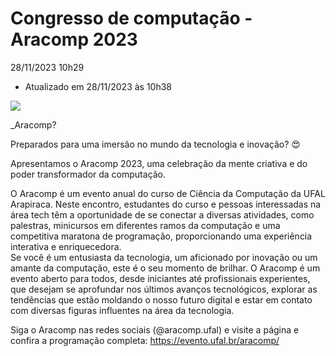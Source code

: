 


Congresso de computação - Aracomp 2023
======================================






  

28/11/2023 10h29

 - Atualizado em 28/11/2023 às 10h38
 










[![](aracomp-2023/%40%40images/29da7caa-774e-44c9-9cc6-9dd605f62f2f.png)](aracomp-2023/%40%40images/c2e87e51-bd90-479b-b6e2-25160aef4866.png)

\_Aracomp?


Preparados para uma imersão no mundo da tecnologia e inovação? 😍


Apresentamos o Aracomp 2023, uma celebração da mente criativa e do poder transformador da computação.


O Aracomp é um evento anual do curso de Ciência da Computação da UFAL Arapiraca. Neste encontro, estudantes do curso e pessoas interessadas na área tech têm a oportunidade de se conectar a diversas atividades, como palestras, minicursos em diferentes ramos da computação e uma competitiva maratona de programação, proporcionando uma experiência interativa e enriquecedora.  
Se você é um entusiasta da tecnologia, um aficionado por inovação ou um amante da computação, este é o seu momento de brilhar. O Aracomp é um evento aberto para todos, desde iniciantes até profissionais experientes, que desejam se aprofundar nos últimos avanços tecnológicos, explorar as tendências que estão moldando o nosso futuro digital e estar em contato com diversas figuras influentes na área da tecnologia.



Siga o Aracomp nas redes sociais (@aracomp.ufal) e visite a página e confira a programação completa: <https://evento.ufal.br/aracomp/>












